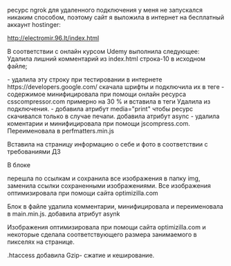 
ресурс ngrok для удаленного подключения у меня не запускался никаким способом, поэтому сайт я выложила в интернет на бесплатный аккаунт hostinger:

http://electromir.96.lt/index.html

В соответствии с онлайн курсом Udemy выполнила следующее:
Удалила лишний комментарий из index.html строка-10 в исходном файле;

<link href="//fonts.googleapis.com/css?family=Open+Sans:400,700" rel="stylesheet">- удалила эту строку при тестировании в интернете https://developers.google.com/ скачала шрифты и подключила их в теге <style>…</style>

<link href="css/style.css" rel="stylesheet"> - содержимое минифицировала при помощи онлайн ресурса csscompressor.com примерно на 30 % и вставила в теги <style>…</style> Удалила <link> из подключения.

<link href="css/print.css" rel="stylesheet"> - добавила атрибут  media="print" чтобы ресурс скачивался только в случае печаnи.

<script src="http://www.google-analytics.com/analytics.js"></script> добавила атрибут async

<script async src="js/perfmatters.js"></script> - удалила коментарии и минифицировала при помощи jscompress.com. Переименовала в perfmatters.min.js

Вставила на страницу информацию о себе и фото в соответствии с требованиями ДЗ

В блоке <div class="content"> перешла по ссылкам и сохранила все изображения в папку img, заменила ссылки сохраненными изображениями.
Все изображения оптимизировала при помощи сайта optimizilla.com

Блок <script> содержащий
      (function(w,g){w['GoogleAnalyticsObject']=g.....  удалила все пробелы внутри, вынесла в самый конец страницы.
      
Изменения внесенные в index.html внесла и в остальные файлы:

project-2048.html, project-mobile.html, project-webperf.html в этих 3 файлах был пропущен закрывающий тег дива с классом "container"- устранила ошибку.

При помощи мобильного телефона(Android) и chrome://inspect/#devices
в TIMELINE проверила порядок и скорость загрузки критических ресурсов.

Для Пицца --- pizza.html

<html > добавила атрибут lang="en"
В <head> добавила мета теги:
<meta charset="utf-8">
<meta name="viewport" content="width=device-width, initial-scale=1">

Соединила и перенесла лист стилей и лист сеток будстрапа в тег <style>…</style> испектируя страницу в нескольких браузерах и просматривая исходный код страницы вычленила и удалила неиспользуемые стили. Удалила теги <link>, которые подключали стили, из подключения к странице pizza.html. содержимое минифицировала при помощи онлайн ресурса csscompressor.com.
Удалила html комментарий и большое количество табов и пробелов вручную.

<input id="sizeSlider"> имел ошибочно поставленный закрывающий тег. Удалила закрывающий тег.

<script type="text/javascript" src="js/main.js"></script> в файле удалила комментарии, минифицировала и переименовала в main.min.js. добавила атрибут asynk

Изображения оптимизировала при помощи сайта optimizilla.com и некоторые сделала соответствующего размера занимаемого в пикселях на странице.

 .htaccess добавила Gzip- сжатие и кеширование.